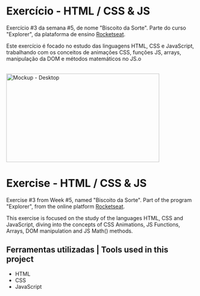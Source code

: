 # Exercício - HTML / CSS & JS

Exercício #3 da semana #5, de nome "Biscoito da Sorte". Parte do curso "Explorer", da plataforma de ensino [Rocketseat](https://rocketseat.com.br/).

Este exercício é focado no estudo das linguagens HTML, CSS e JavaScript, trabalhando com os conceitos de animações CSS, funções JS, arrays,
manipulação da DOM e métodos matemáticos no JS.o

<br>
  <img width="406" height="235" alt="Mockup - Desktop" src="https://github.com/user-attachments/assets/0a1bf344-15c9-4f11-bed9-5f98889ef817" />
<br>

# Exercise - HTML / CSS & JS

Exercise #3 from Week #5, named "Biscoito da Sorte". Part of the program "Explorer", from the online platform [Rocketseat](https://rocketseat.com.br/).

This exercise is focused on the study of the languages HTML, CSS and JavaScript, diving into the concepts of CSS Animations, JS Functions, Arrays,
DOM manipulation and JS Math() methods.

## Ferramentas utilizadas | Tools used in this project

- HTML
- CSS
- JavaScript
